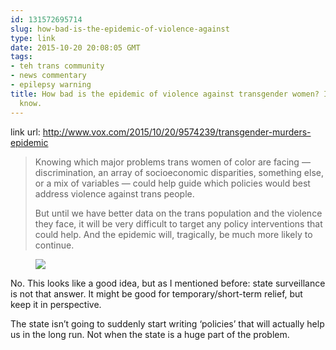 ```yaml
---
id: 131572695714
slug: how-bad-is-the-epidemic-of-violence-against
type: link
date: 2015-10-20 20:08:05 GMT
tags:
- teh trans community
- news commentary
- epilepsy warning
title: How bad is the epidemic of violence against transgender women? It's hard to
  know.
---
```

link url: http://www.vox.com/2015/10/20/9574239/transgender-murders-epidemic


<blockquote><p>Knowing which major problems trans women of color are facing — discrimination, an array of socioeconomic disparities, something else, or a mix of variables — could help guide which policies would best address violence against trans people.</p><p>But until we have better data on the trans population and the violence they face, it will be very difficult to target any policy interventions that could help. And the epidemic will, tragically, be much more likely to continue. </p></blockquote><figure data-orig-width="500" data-orig-height="281" class="tmblr-full"><img data-orig-width="500" data-orig-height="281" src="https://31.media.tumblr.com/469bd2e6286c07a4e4d853a9be2c67e1/tumblr_inline_nwjbttDHph1rdzs46_500.gif"></figure><p>No. This looks like a good idea, but as I mentioned before: state surveillance is not that answer. It might be good for temporary/short-term relief, but keep it in perspective.&nbsp;</p><p>The state isn’t going to suddenly start writing ‘policies’ that will actually help us in the long run. Not when the state is a huge part of the problem.<br></p>
